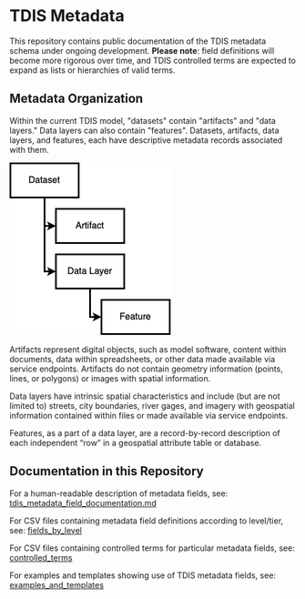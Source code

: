 # TDIS Metadata
This repository contains public documentation of the TDIS metadata schema under ongoing development. 
**Please note**: field definitions will become more rigorous over time, and TDIS controlled terms are expected to expand as lists or hierarchies of valid terms.

## Metadata Organization
Within the current TDIS model, "datasets" contain "artifacts" and "data layers." Data layers can also contain "features". Datasets, artifacts, data layers, and features, each have descriptive metadata records associated with them.

![TDIS Model Diagram](https://github.com/TexasDIS/metadata/blob/main/visuals/tdis-model-diagram.png)

Artifacts represent digital objects, such as model software, content within documents, data within spreadsheets, or other data made available via service endpoints. Artifacts do not contain geometry information (points, lines, or polygons) or images with spatial information. 

Data layers have intrinsic spatial characteristics and include (but are not limited to) streets, city boundaries, river gages, and imagery with geospatial information contained within files or made available via service endpoints. 

Features, as a part of a data layer, are a record-by-record description of each independent “row” in a geospatial attribute table or database. 

## Documentation in this Repository

For a human-readable description of metadata fields, see: [tdis_metadata_field_documentation.md](https://github.com/TexasDIS/metadata/blob/main/tdis_metadata_field_documentation.md)

For CSV files containing metadata field definitions according to level/tier, see: [fields_by_level](https://github.com/TexasDIS/metadata/tree/main/fields_by_level)

For CSV files containing controlled terms for particular metadata fields, see: [controlled_terms](https://github.com/TexasDIS/metadata/tree/main/controlled_terms)

For examples and templates showing use of TDIS metadata fields, see: [examples_and_templates](https://github.com/TexasDIS/metadata/tree/main/examples_and_templates)
